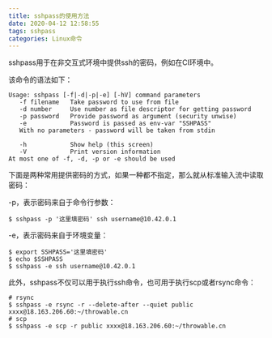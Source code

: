 ```yaml
---
title: sshpass的使用方法
date: 2020-04-12 12:58:55
tags: sshpass
categories: Linux命令
---
```


sshpass用于在非交互式环境中提供ssh的密码，例如在CI环境中。

该命令的语法如下：

<!--more-->

```text
Usage: sshpass [-f|-d|-p|-e] [-hV] command parameters
   -f filename   Take password to use from file
   -d number     Use number as file descriptor for getting password
   -p password   Provide password as argument (security unwise)
   -e            Password is passed as env-var "SSHPASS"
   With no parameters - password will be taken from stdin

   -h            Show help (this screen)
   -V            Print version information
At most one of -f, -d, -p or -e should be used
```

下面是两种常用提供密码的方式，如果一种都不指定，那么就从标准输入流中读取密码：

-p，表示密码来自于命令行参数：

```text
$ sshpass -p '这里填密码' ssh username@10.42.0.1
```

-e，表示密码来自于环境变量：

```text
$ export SSHPASS='这里填密码'
$ echo $SSHPASS
$ sshpass -e ssh username@10.42.0.1
```

此外，sshpass不仅可以用于执行ssh命令，也可用于执行scp或者rsync命令：

```shell
# rsync
$ sshpass -e rsync -r --delete-after --quiet public xxxx@18.163.206.60:~/throwable.cn
# scp
$ sshpass -e scp -r public xxxx@18.163.206.60:~/throwable.cn
```

